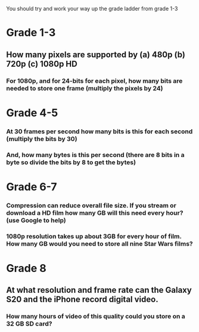 You should try and work your way up the grade ladder from grade 1-3
# Grade 1-3
## How many pixels are supported by (a) 480p (b) 720p (c) 1080p HD



### For 1080p, and for 24-bits for each pixel, how many bits are needed to store one frame (multiply the pixels by 24)


# Grade 4-5
### At 30 frames per second how many bits is this for each second (multiply the bits by 30)
### And, how many bytes is this per second (there are 8 bits in a byte so divide the bits by 8 to get the bytes)
# Grade 6-7
### Compression can reduce overall file size. If you stream or download a HD film how many GB will this need every hour? (use Google to help)
### 1080p resolution takes up about 3GB for every hour of film. How many GB would you need to store all nine Star Wars films?
# Grade 8
## At what resolution and frame rate can the Galaxy S20 and the iPhone record digital video.
### How many hours of video of this quality could you store on a 32 GB SD card?